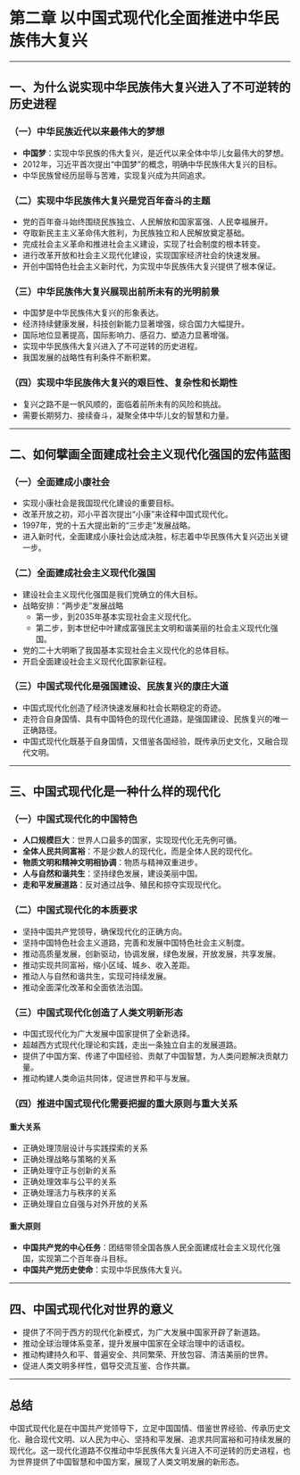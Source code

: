 # 第二章 以中国式现代化全面推进中华民族伟大复兴

---

## 一、为什么说实现中华民族伟大复兴进入了不可逆转的历史进程

### （一）中华民族近代以来最伟大的梦想

- **中国梦**：实现中华民族的伟大复兴，是近代以来全体中华儿女最伟大的梦想。
- 2012年，习近平首次提出“中国梦”的概念，明确中华民族伟大复兴的目标。
- 中华民族曾经历屈辱与苦难，实现复兴成为共同追求。

### （二）实现中华民族伟大复兴是党百年奋斗的主题

- 党的百年奋斗始终围绕民族独立、人民解放和国家富强、人民幸福展开。
- 夺取新民主主义革命伟大胜利，为民族独立和人民解放奠定基础。
- 完成社会主义革命和推进社会主义建设，实现了社会制度的根本转变。
- 进行改革开放和社会主义现代化建设，实现国家经济社会的快速发展。
- 开创中国特色社会主义新时代，为实现中华民族伟大复兴提供了根本保证。

### （三）中华民族伟大复兴展现出前所未有的光明前景

- 中国梦是中华民族伟大复兴的形象表达。
- 经济持续健康发展，科技创新能力显著增强，综合国力大幅提升。
- 国际地位显著提高，国际影响力、感召力、塑造力显著增强。
- 实现中华民族伟大复兴进入了不可逆转的历史进程。
- 我国发展的战略性有利条件不断积累。

### （四）实现中华民族伟大复兴的艰巨性、复杂性和长期性

- 复兴之路不是一帆风顺的，面临着前所未有的风险和挑战。
- 需要长期努力、接续奋斗，凝聚全体中华儿女的智慧和力量。

---

## 二、如何擘画全面建成社会主义现代化强国的宏伟蓝图

### （一）全面建成小康社会

- 实现小康社会是我国现代化建设的重要目标。
- 改革开放之初，邓小平首次提出“小康”来诠释中国式现代化。
- 1997年，党的十五大提出新的“三步走”发展战略。
- 进入新时代，全面建成小康社会达成决胜，标志着中华民族伟大复兴迈出关键一步。

### （二）全面建成社会主义现代化强国

- 建设社会主义现代化强国是我们党确立的伟大目标。
- 战略安排：“两步走”发展战略
  - 第一步，到2035年基本实现社会主义现代化。
  - 第二步，到本世纪中叶建成富强民主文明和谐美丽的社会主义现代化强国。
- 党的二十大明晰了我国基本实现社会主义现代化的总体目标。
- 开启全面建设社会主义现代化国家新征程。

### （三）中国式现代化是强国建设、民族复兴的康庄大道

- 中国式现代化创造了经济快速发展和社会长期稳定的奇迹。
- 走符合自身国情、具有中国特色的现代化道路，是强国建设、民族复兴的唯一正确路径。
- 中国式现代化既基于自身国情，又借鉴各国经验，既传承历史文化，又融合现代文明。

---

## 三、中国式现代化是一种什么样的现代化

### （一）中国式现代化的中国特色

- **人口规模巨大**：世界人口最多的国家，实现现代化无先例可循。
- **全体人民共同富裕**：不是少数人的现代化，而是全体人民的现代化。
- **物质文明和精神文明相协调**：物质与精神双重进步。
- **人与自然和谐共生**：坚持绿色发展，建设美丽中国。
- **走和平发展道路**：反对通过战争、殖民和掠夺实现现代化。

### （二）中国式现代化的本质要求

- 坚持中国共产党领导，确保现代化的正确方向。
- 坚持中国特色社会主义道路，完善和发展中国特色社会主义制度。
- 推动高质量发展，创新驱动，协调发展，绿色发展，开放发展，共享发展。
- 推动实现共同富裕，缩小区域、城乡、收入差距。
- 推动人与自然和谐共生，实现可持续发展。
- 推动全面深化改革和全面依法治国。

### （三）中国式现代化创造了人类文明新形态

- 中国式现代化为广大发展中国家提供了全新选择。
- 超越西方式现代化理论和实践，走出一条独立自主的发展道路。
- 提供了中国方案、传递了中国经验、贡献了中国智慧，为人类问题解决贡献力量。
- 推动构建人类命运共同体，促进世界和平与发展。

### （四）推进中国式现代化需要把握的重大原则与重大关系

#### 重大关系

- 正确处理顶层设计与实践探索的关系
- 正确处理战略与策略的关系
- 正确处理守正与创新的关系
- 正确处理效率与公平的关系
- 正确处理活力与秩序的关系
- 正确处理自立自强与对外开放的关系

#### 重大原则

- **中国共产党的中心任务**：团结带领全国各族人民全面建成社会主义现代化强国，实现第二个百年奋斗目标。
- **中国共产党历史使命**：实现中华民族伟大复兴。

---

## 四、中国式现代化对世界的意义

- 提供了不同于西方的现代化新模式，为广大发展中国家开辟了新道路。
- 推动全球治理体系变革，提升发展中国家在全球治理中的话语权。
- 推动构建持久和平、普遍安全、共同繁荣、开放包容、清洁美丽的世界。
- 促进人类文明多样性，倡导交流互鉴、合作共赢。

---

## 总结

中国式现代化是在中国共产党领导下，立足中国国情、借鉴世界经验、传承历史文化、融合现代文明、以人民为中心、坚持和平发展、追求共同富裕和可持续发展的现代化。这一现代化道路不仅推动中华民族伟大复兴进入不可逆转的历史进程，也为世界提供了中国智慧和中国方案，展现了人类文明发展的新形态。